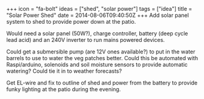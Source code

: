 +++
icon = "fa-bolt"
ideas = ["shed", "solar power"]
tags = ["idea"]
title = "Solar Power Shed"
date = 2014-08-06T09:40:50Z
+++
Add solar panel system to shed to provide power down at the patio.

Would need a solar panel (50W?), charge controller, battery (deep cycle lead acid) and an 240V inverter to run mains powered devices.

Could get a submersible pump (are 12V ones available?) to put in the water barrels to use to water the veg patches better. Could this be automated with Raspi/arduino, solenoids and soil moisture sensors to provide automatic watering? Could tie it in to weather forecasts?

Get EL-wire and fix to outline of shed and power from the battery to provide funky lighting at the patio during the evening.
